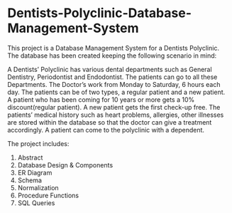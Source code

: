 # Dentists-Polyclinic-Database-Management-System

This project is a Database Management System for a Dentists Polyclinic. The database has been created keeping the following scenario in mind:

A Dentists’ Polyclinic has various dental departments such as General Dentistry,
Periodontist and Endodontist. The patients can go to all these Departments. The
Doctor’s work from Monday to Saturday, 6 hours each day. The patients can be of
two types, a regular patient and a new patient. A patient who has been coming for 10
years or more gets a 10% discount(regular patient). A new patient gets the first
check-up free. The patients’ medical history such as heart problems, allergies, other
illnesses are stored within the database so that the doctor can give a treatment
accordingly. A patient can come to the polyclinic with a dependent.

The project includes:

1) Abstract
2) Database Design & Components
3) ER Diagram
4) Schema
5) Normalization
6) Procedure Functions
7) SQL Queries
